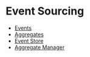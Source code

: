 # Event Sourcing

- [Events](/event-sourcing/events)
- [Aggregates](/event-sourcing/aggregates)
- [Event Store](/event-sourcing/event-store)
- [Aggregate Manager](/event-sourcing/aggregate-manager)
